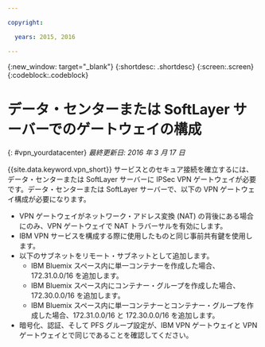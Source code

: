 ```yaml
---

copyright:

  years: 2015, 2016

---
```


{:new_window: target="_blank"}
{:shortdesc: .shortdesc}
{:screen:.screen}
{:codeblock:.codeblock}

# データ・センターまたは SoftLayer サーバーでのゲートウェイの構成
{: #vpn_yourdatacenter}
*最終更新日: 2016 年 3 月 17 日*

{{site.data.keyword.vpn_short}} サービスとのセキュア接続を確立するには、データ・センターまたは SoftLayer サーバーに IPSec VPN ゲートウェイが必要です。データ・センターまたは SoftLayer サーバーで、以下の VPN ゲートウェイ構成が必要になります。

* VPN ゲートウェイがネットワーク・アドレス変換 (NAT) の背後にある場合にのみ、VPN ゲートウェイで NAT トラバーサルを有効にします。 
* IBM VPN サービスを構成する際に使用したものと同じ事前共有鍵を使用します。
* 以下のサブネットをリモート・サブネットとして追加します。
	* IBM Bluemix スペース内に単一コンテナーを作成した場合、172.31.0.0/16 を追加します。
	* IBM Bluemix スペース内にコンテナー・グループを作成した場合、172.30.0.0/16 を追加します。
	* IBM Bluemix スペース内に単一コンテナーとコンテナー・グループを作成した場合、172.31.0.0/16 と 172.30.0.0/16 を追加します。
* 暗号化、認証、そして PFS グループ設定が、IBM VPN ゲートウェイと VPN ゲートウェイとで同じであることを確認してください。
